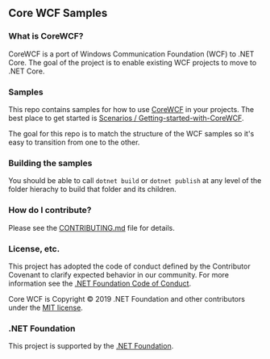 ## Core WCF Samples

### What is CoreWCF? 

CoreWCF is a port of Windows Communication Foundation (WCF) to .NET Core. The goal of the project is to enable existing WCF projects to move to .NET Core.

### Samples

This repo contains samples for how to use [CoreWCF](../CoreWCF/) in your projects. The best place to get started is [Scenarios / Getting-started-with-CoreWCF](Scenarios/Getting-started-with-CoreWCF).

The goal for this repo is to match the structure of the WCF samples so it's easy to transition from one to the other.

### Building the samples

You should be able to call `dotnet build` or `dotnet publish` at any level of the folder hierachy to build that folder and its children.

### How do I contribute?

Please see the [CONTRIBUTING.md](CONTRIBUTING.md) file for details.

### License, etc.

This project has adopted the code of conduct defined by the Contributor Covenant to clarify expected behavior in our community.
For more information see the [.NET Foundation Code of Conduct](https://dotnetfoundation.org/code-of-conduct).

Core WCF is Copyright &copy; 2019 .NET Foundation and other contributors under the [MIT license](LICENSE).

### .NET Foundation

This project is supported by the [.NET Foundation](https://dotnetfoundation.org).
